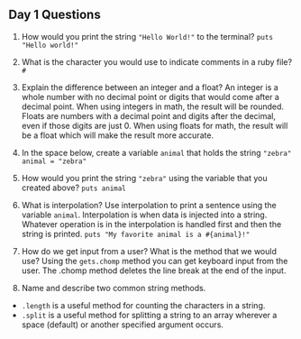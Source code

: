 ## Day 1 Questions

1. How would you print the string `"Hello World!"` to the terminal?
`puts "Hello world!"`

1. What is the character you would use to indicate comments in a ruby file?
`#`

1. Explain the difference between an integer and a float?
An integer is a whole number with no decimal point or digits that would come
after a decimal point. When using integers in math, the result will be rounded.
Floats are numbers with a decimal point and digits after the decimal, even if
those digits are just 0. When using floats for math, the result will be a float
which will make the result more accurate.

1. In the space below, create a variable `animal` that holds the string `"zebra"`
`animal = "zebra"`

1. How would you print the string `"zebra"` using the variable that you created above?
`puts animal`

1. What is interpolation? Use interpolation to print a sentence using the variable `animal`.
Interpolation is when data is injected into a string. Whatever operation is in
the interpolation is handled first and then the string is printed.
`puts "My favorite animal is a #{animal}!"`

1. How do we get input from a user? What is the method that we would use?
Using the `gets.chomp` method you can get keyboard input from the user. The .chomp method deletes the line break at the end of the input.

1. Name and describe two common string methods.
- `.length` is a useful method for counting the characters in a string.
- `.split` is a useful method for splitting a string to an array wherever a
space (default) or another specified argument occurs. 
